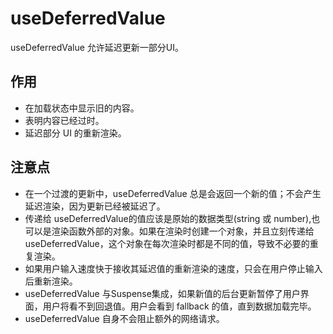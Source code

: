 # useDeferredValue 

useDeferredValue 允许延迟更新一部分UI。

## 作用
- 在加载状态中显示旧的内容。
- 表明内容已经过时。
- 延迟部分 UI 的重新渲染。

## 注意点
- 在一个过渡的更新中，useDeferredValue 总是会返回一个新的值；不会产生延迟渲染，因为更新已经被延迟了。
- 传递给 useDeferredValue的值应该是原始的数据类型(string 或 number),也可以是渲染函数外部的对象。如果在渲染时创建一个对象，并且立刻传递给 useDeferredValue，这个对象在每次渲染时都是不同的值，导致不必要的重复渲染。
- 如果用户输入速度快于接收其延迟值的重新渲染的速度，只会在用户停止输入后重新渲染。
- useDeferredValue 与Suspense集成，如果新值的后台更新暂停了用户界面，用户将看不到回退值。用户会看到 fallback 的值，直到数据加载完毕。
- useDeferredValue 自身不会阻止额外的网络请求。
